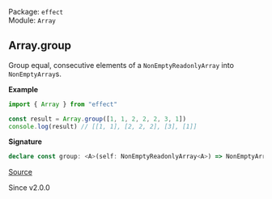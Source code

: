 Package: `effect`<br />
Module: `Array`<br />

## Array.group

Group equal, consecutive elements of a `NonEmptyReadonlyArray` into `NonEmptyArray`s.

**Example**

```ts
import { Array } from "effect"

const result = Array.group([1, 1, 2, 2, 2, 3, 1])
console.log(result) // [[1, 1], [2, 2, 2], [3], [1]]
```

**Signature**

```ts
declare const group: <A>(self: NonEmptyReadonlyArray<A>) => NonEmptyArray<NonEmptyArray<A>>
```

[Source](https://github.com/Effect-TS/effect/tree/main/packages/effect/src/Array.ts#L2047)

Since v2.0.0